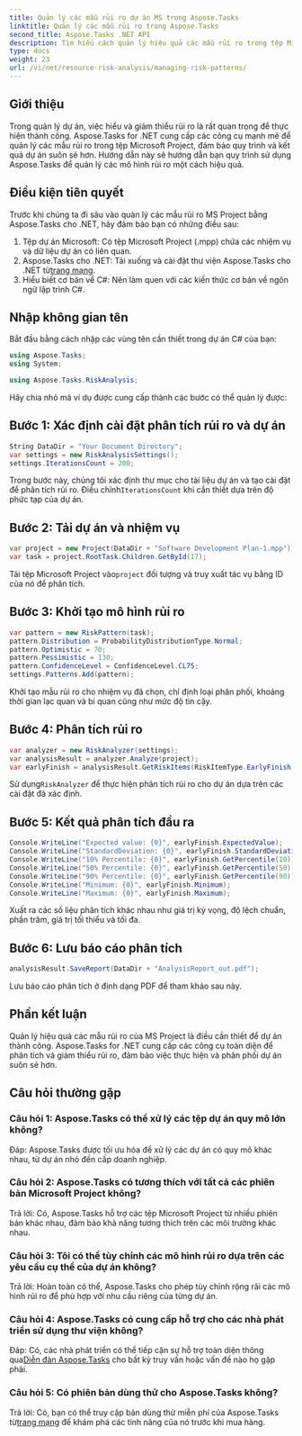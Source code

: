 ```yaml
---
title: Quản lý các mẫu rủi ro dự án MS trong Aspose.Tasks
linktitle: Quản lý các mẫu rủi ro trong Aspose.Tasks
second_title: Aspose.Tasks .NET API
description: Tìm hiểu cách quản lý hiệu quả các mẫu rủi ro trong tệp Microsoft Project bằng Aspose.Tasks cho .NET. Cải thiện kết quả dự án bằng các công cụ phân tích rủi ro mạnh mẽ.
type: docs
weight: 23
url: /vi/net/resource-risk-analysis/managing-risk-patterns/
---
```

## Giới thiệu
Trong quản lý dự án, việc hiểu và giảm thiểu rủi ro là rất quan trọng để thực hiện thành công. Aspose.Tasks for .NET cung cấp các công cụ mạnh mẽ để quản lý các mẫu rủi ro trong tệp Microsoft Project, đảm bảo quy trình và kết quả dự án suôn sẻ hơn. Hướng dẫn này sẽ hướng dẫn bạn quy trình sử dụng Aspose.Tasks để quản lý các mô hình rủi ro một cách hiệu quả.

## Điều kiện tiên quyết

Trước khi chúng ta đi sâu vào quản lý các mẫu rủi ro MS Project bằng Aspose.Tasks cho .NET, hãy đảm bảo bạn có những điều sau:

1. Tệp dự án Microsoft: Có tệp Microsoft Project (.mpp) chứa các nhiệm vụ và dữ liệu dự án có liên quan.
2.  Aspose.Tasks cho .NET: Tải xuống và cài đặt thư viện Aspose.Tasks cho .NET từ[trang mạng](https://releases.aspose.com/tasks/net/).
3. Hiểu biết cơ bản về C#: Nên làm quen với các kiến thức cơ bản về ngôn ngữ lập trình C#.

## Nhập không gian tên

Bắt đầu bằng cách nhập các vùng tên cần thiết trong dự án C# của bạn:

```csharp
using Aspose.Tasks;
using System;

using Aspose.Tasks.RiskAnalysis;
```

Hãy chia nhỏ mã ví dụ được cung cấp thành các bước có thể quản lý được:

## Bước 1: Xác định cài đặt phân tích rủi ro và dự án

```csharp
String DataDir = "Your Document Directory";
var settings = new RiskAnalysisSettings();
settings.IterationsCount = 200;
```

Trong bước này, chúng tôi xác định thư mục cho tài liệu dự án và tạo cài đặt để phân tích rủi ro. Điều chỉnh`IterationsCount` khi cần thiết dựa trên độ phức tạp của dự án.

## Bước 2: Tải dự án và nhiệm vụ

```csharp
var project = new Project(DataDir + "Software Development Plan-1.mpp");
var task = project.RootTask.Children.GetById(17);
```

 Tải tệp Microsoft Project vào`project` đối tượng và truy xuất tác vụ bằng ID của nó để phân tích.

## Bước 3: Khởi tạo mô hình rủi ro

```csharp
var pattern = new RiskPattern(task);
pattern.Distribution = ProbabilityDistributionType.Normal;
pattern.Optimistic = 70;
pattern.Pessimistic = 130;
pattern.ConfidenceLevel = ConfidenceLevel.CL75;
settings.Patterns.Add(pattern);
```

Khởi tạo mẫu rủi ro cho nhiệm vụ đã chọn, chỉ định loại phân phối, khoảng thời gian lạc quan và bi quan cũng như mức độ tin cậy.

## Bước 4: Phân tích rủi ro

```csharp
var analyzer = new RiskAnalyzer(settings);
var analysisResult = analyzer.Analyze(project);
var earlyFinish = analysisResult.GetRiskItems(RiskItemType.EarlyFinish).Get(project.RootTask);
```

 Sử dụng`RiskAnalyzer` để thực hiện phân tích rủi ro cho dự án dựa trên các cài đặt đã xác định.

## Bước 5: Kết quả phân tích đầu ra

```csharp
Console.WriteLine("Expected value: {0}", earlyFinish.ExpectedValue);
Console.WriteLine("StandardDeviation: {0}", earlyFinish.StandardDeviation);
Console.WriteLine("10% Percentile: {0}", earlyFinish.GetPercentile(10));
Console.WriteLine("50% Percentile: {0}", earlyFinish.GetPercentile(50));
Console.WriteLine("90% Percentile: {0}", earlyFinish.GetPercentile(90));
Console.WriteLine("Minimum: {0}", earlyFinish.Minimum);
Console.WriteLine("Maximum: {0}", earlyFinish.Maximum);
```

Xuất ra các số liệu phân tích khác nhau như giá trị kỳ vọng, độ lệch chuẩn, phần trăm, giá trị tối thiểu và tối đa.

## Bước 6: Lưu báo cáo phân tích

```csharp
analysisResult.SaveReport(DataDir + "AnalysisReport_out.pdf");
```

Lưu báo cáo phân tích ở định dạng PDF để tham khảo sau này.

## Phần kết luận

Quản lý hiệu quả các mẫu rủi ro của MS Project là điều cần thiết để dự án thành công. Aspose.Tasks for .NET cung cấp các công cụ toàn diện để phân tích và giảm thiểu rủi ro, đảm bảo việc thực hiện và phân phối dự án suôn sẻ hơn.

## Câu hỏi thường gặp

### Câu hỏi 1: Aspose.Tasks có thể xử lý các tệp dự án quy mô lớn không?

Đáp: Aspose.Tasks được tối ưu hóa để xử lý các dự án có quy mô khác nhau, từ dự án nhỏ đến cấp doanh nghiệp.

### Câu hỏi 2: Aspose.Tasks có tương thích với tất cả các phiên bản Microsoft Project không?

Trả lời: Có, Aspose.Tasks hỗ trợ các tệp Microsoft Project từ nhiều phiên bản khác nhau, đảm bảo khả năng tương thích trên các môi trường khác nhau.

### Câu hỏi 3: Tôi có thể tùy chỉnh các mô hình rủi ro dựa trên các yêu cầu cụ thể của dự án không?

Trả lời: Hoàn toàn có thể, Aspose.Tasks cho phép tùy chỉnh rộng rãi các mô hình rủi ro để phù hợp với nhu cầu riêng của từng dự án.

### Câu hỏi 4: Aspose.Tasks có cung cấp hỗ trợ cho các nhà phát triển sử dụng thư viện không?

 Đáp: Có, các nhà phát triển có thể tiếp cận sự hỗ trợ toàn diện thông qua[Diễn đàn Aspose.Tasks](https://forum.aspose.com/c/tasks/15) cho bất kỳ truy vấn hoặc vấn đề nào họ gặp phải.

### Câu hỏi 5: Có phiên bản dùng thử cho Aspose.Tasks không?

 Trả lời: Có, bạn có thể truy cập bản dùng thử miễn phí của Aspose.Tasks từ[trang mạng](https://releases.aspose.com/) để khám phá các tính năng của nó trước khi mua hàng.